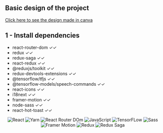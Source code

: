 ## Basic design of the project 

[Click here to see the design made in canva](https://www.canva.com/design/DAE9rlkhC38/nlklK5hQLe45GdD4XwcWRw/view?utm_content=DAE9rlkhC38&utm_campaign=share_your_design&utm_medium=link&utm_source=shareyourdesignpanel#6)

## 1 - Install dependencies

- react-router-dom ✓✓
- redux ✓✓
- redux-saga ✓✓
- react-redux ✓✓
- @reduxjs/toolkit ✓✓
- redux-devtools-extensions ✓✓
- @tensorflow/tfjs ✓✓
- @tensorflow-models/speech-commands ✓✓
- react-icons ✓✓
- i18next ✓✓
- framer-motion ✓✓
- node-sass ✓✓
- react-hot-toast ✓✓ 

<p align="center">
    <img src="https://img.shields.io/badge/React-20232A?style=for-the-badge&logo=react&logoColor=61DAFB" alt="React"/>
    <img src="https://img.shields.io/badge/Yarn-2C8EBB?style=for-the-badge&logo=yarn&logoColor=white" alt="Yarn"/>
    <img src="https://img.shields.io/badge/React_Router-CA4245?style=for-the-badge&logo=react-router&logoColor=white" alt="React Router DOm"/>
    <img src="https://img.shields.io/badge/JavaScript-323330?style=for-the-badge&logo=javascript&logoColor=F7DF1E" alt="JavaScript"/>
    <img src="https://img.shields.io/badge/TensorFlow-FF6F00?style=for-the-badge&logo=tensorflow&logoColor=white" alt="TensorFLow"/>
    <img src="https://img.shields.io/badge/Sass-CC6699?style=for-the-badge&logo=sass&logoColor=white" alt="Sass"/>
    <img src="https://img.shields.io/badge/Framer-black?style=for-the-badge&logo=framer&logoColor=blue" alt="Framer Motion"/>
    <img src="https://img.shields.io/badge/Redux-593D88?style=for-the-badge&logo=redux&logoColor=white" alt="Redux"/>
    <img src="https://img.shields.io/badge/Redux%20saga-86D46B?style=for-the-badge&logo=redux%20saga&logoColor=999999" alt="Redux Saga"/>
</p>